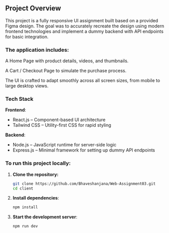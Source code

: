## Project Overview
This project is a fully responsive UI assignment built based on a provided Figma design. The goal was to accurately recreate the design using modern frontend technologies and implement a dummy backend with API endpoints for basic integration.

### The application includes:

A Home Page with product details, videos, and thumbnails.

A Cart / Checkout Page to simulate the purchase process.

The UI is crafted to adapt smoothly across all screen sizes, from mobile to large desktop views.

### Tech Stack
**Frontend**:
- React.js – Component-based UI architecture
- Tailwind CSS – Utility-first CSS for rapid styling

**Backend**:
- Node.js – JavaScript runtime for server-side logic
- Express.js – Minimal framework for setting up dummy API endpoints

### To run this project locally:

1. **Clone the repository:**
   ```bash
   git clone https://github.com/Bhaveshanjana/Web-Assignment03.git
   cd client

2. **Install dependencies**:
    ```bash
   npm install

3. **Start the development server**:
    ```bash
   npm run dev